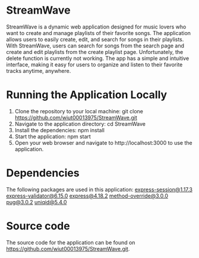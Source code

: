 # StreamWave
StreamWave is a dynamic web application designed for music lovers who want to create and manage playlists of their favorite songs.
The application allows users to easily create, edit, and search for songs in their playlists.
With StreamWave, users can search for songs from the search page and create and edit playlists from the create playlist page.
Unfortunately, the delete function is currently not working.
The app has a simple and intuitive interface, making it easy for users to organize and listen to their favorite tracks anytime, anywhere.
# Running the Application Locally
1. Clone the repository to your local machine: git clone https://github.com/wiut00013975/StreamWave.git
2. Navigate to the application directory: cd StreamWave
3. Install the dependencies: npm install
4. Start the application: npm start
5. Open your web browser and navigate to http://localhost:3000 to use the application.
# Dependencies
The following packages are used in this application:
express-session@1.17.3
express-validator@6.15.0
express@4.18.2
method-override@3.0.0
pug@3.0.2
uniqid@5.4.0
# Source code
The source code for the application can be found on https://github.com/wiut00013975/StreamWave.git.
